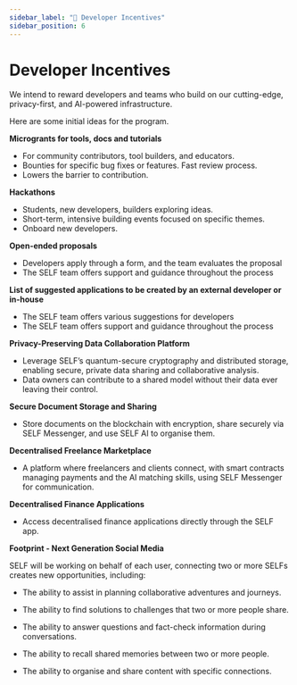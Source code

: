 ```yaml
---
sidebar_label: "🎁 Developer Incentives"
sidebar_position: 6
---
```


# Developer Incentives

We intend to reward developers and teams who build on our cutting-edge, privacy-first, and AI-powered infrastructure. 

Here are some initial ideas for the program.

**Microgrants for tools, docs and tutorials**

- For community contributors, tool builders, and educators.
- Bounties for specific bug fixes or features. Fast review process.   
- Lowers the barrier to contribution.

**Hackathons**

- Students, new developers, builders exploring ideas.
- Short-term, intensive building events focused on specific themes.
- Onboard new developers.

**Open-ended proposals**

- Developers apply through a form, and the team evaluates the proposal
- The SELF team offers support and guidance throughout the process

**List of suggested applications to be created by an external developer or in-house**

- The SELF team offers various suggestions for developers
- The SELF team offers support and guidance throughout the process

**Privacy-Preserving Data Collaboration Platform**

- Leverage SELF’s quantum-secure cryptography and distributed storage, enabling secure, private data sharing and collaborative analysis. 
- Data owners can contribute to a shared model without their data ever leaving their control.

**Secure Document Storage and Sharing**

- Store documents on the blockchain with encryption, share securely via SELF Messenger, and use SELF AI to organise them.

**Decentralised Freelance Marketplace**

- A platform where freelancers and clients connect, with smart contracts managing payments and the AI matching skills, using SELF Messenger for communication.

**Decentralised Finance Applications**

- Access decentralised finance applications directly through the SELF app.

**Footprint - Next Generation Social Media**

SELF will be working on behalf of each user, connecting two or more SELFs creates new opportunities, including:

- The ability to assist in planning collaborative adventures and journeys.

- The ability to find solutions to challenges that two or more people share.

- The ability to answer questions and fact-check information during conversations.

- The ability to recall shared memories between two or more people.

- The ability to organise and share content with specific connections.



